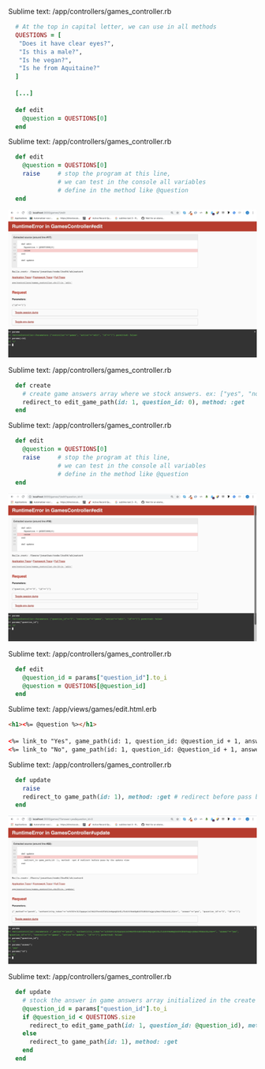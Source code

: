 Sublime text: /app/controllers/games_controller.rb
```ruby
  # At the top in capital letter, we can use in all methods
  QUESTIONS = [
   "Does it have clear eyes?",
   "Is this a male?",
   "Is he vegan?",
   "Is he from Aquitaine?"
  ]

  [...]

  def edit
    @question = QUESTIONS[0]
  end
```

Sublime text: /app/controllers/games_controller.rb
```ruby
  def edit
    @question = QUESTIONS[0]
    raise     # stop the program at this line,
              # we can test in the console all variables
              # define in the method like @question
  end
```

![](images/screenshot-1.png)

Sublime text: /app/controllers/games_controller.rb
```ruby
  def create
    # create game answers array where we stock answers. ex: ["yes", "no", "no", "yes"]
    redirect_to edit_game_path(id: 1, question_id: 0), method: :get
  end
```

Sublime text: /app/controllers/games_controller.rb
```ruby
  def edit
    @question = QUESTIONS[0]
    raise     # stop the program at this line,
              # we can test in the console all variables
              # define in the method like @question
  end
```

![](images/screenshot-2.png)

Sublime text: /app/controllers/games_controller.rb
```ruby
  def edit
    @question_id = params["question_id"].to_i
    @question = QUESTIONS[@question_id]
  end
```

Sublime text: /app/views/games/edit.html.erb
```html
<h1><%= @question %></h1>

<%= link_to "Yes", game_path(id: 1, question_id: @question_id + 1, answer: "yes"), method: :patch %>
<%= link_to "No", game_path(id: 1, question_id: @question_id + 1, answer: "no"), method: :patch %>
```

Sublime text: /app/controllers/games_controller.rb
```ruby
  def update
    raise
    redirect_to game_path(id: 1), method: :get # redirect before pass by the update view
  end
```

![](images/screenshot-3.png)

Sublime text: /app/controllers/games_controller.rb
```ruby
  def update
    # stock the answer in game answers array initialized in the create method
    @question_id = params["question_id"].to_i
    if @question_id < QUESTIONS.size
      redirect_to edit_game_path(id: 1, question_id: @question_id), method: :get
    else
      redirect_to game_path(id: 1), method: :get
    end
  end
```
